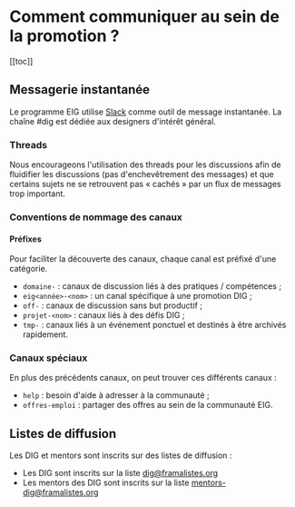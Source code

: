 # Comment communiquer au sein de la promotion ? 

[[toc]]

## Messagerie instantanée

Le programme EIG utilise [Slack](https://eig-hq.slack.com) comme outil de message instantanée.
La chaîne #dig est dédiée aux designers d'intérêt général.

### Threads
Nous encourageons l'utilisation des threads pour les discussions afin de fluidifier les discussions (pas d'enchevêtrement des messages) et que certains sujets ne se retrouvent pas « cachés » par un flux de messages trop important.

### Conventions de nommage des canaux

#### Préfixes

Pour faciliter la découverte des canaux, chaque canal est préfixé d'une catégorie.

- `domaine-` : canaux de discussion liés à des pratiques / compétences ;
- `eig<année>-<nom>` : un canal spécifique à une promotion DIG ;
- `off-` : canaux de discussion sans but productif ;
- `projet-<nom>` : canaux liés à des défis DIG ;
- `tmp-` : canaux liés à un événement ponctuel et destinés à être archivés rapidement.

### Canaux spéciaux

En plus des précédents canaux, on peut trouver ces différents canaux :
- `help` : besoin d'aide à adresser à la communauté ;
- `offres-emploi` : partager des offres au sein de la communauté EIG.

## Listes de diffusion

Les DIG et mentors sont inscrits sur des listes de diffusion :

* Les DIG sont inscrits sur la liste [dig@framalistes.org](mailto:dig@framalistes.org)
* Les mentors des DIG sont inscrits sur la liste [mentors-dig@framalistes.org](mailto:mentors-dig@framalistes.org)

